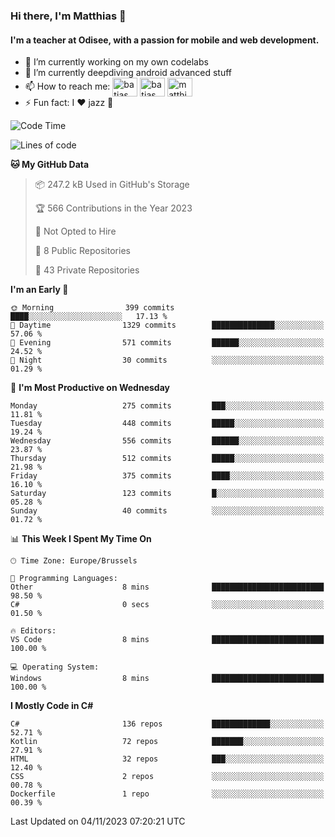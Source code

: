 ### Hi there, I'm Matthias 👋

#### I'm a teacher at Odisee, with a passion for mobile and web development.

- 🔭 I’m currently working on my own codelabs
- 🌱 I’m currently deepdiving android advanced stuff
- 📫 How to reach me: <a href="https://dev.to/batjas" target="_blank"><img align="center" src="https://raw.githubusercontent.com/rahuldkjain/github-profile-readme-generator/master/src/images/icons/Social/devto.svg" alt="batjas" height="30" width="40" /></a>
<a href="https://twitter.com/batjas" target="_blank"><img align="center" src="https://raw.githubusercontent.com/rahuldkjain/github-profile-readme-generator/master/src/images/icons/Social/twitter.svg" alt="batjas" height="30" width="40" /></a>
<a href="https://linkedin.com/in/matthiasdruwé" target="_blank"><img align="center" src="https://raw.githubusercontent.com/rahuldkjain/github-profile-readme-generator/master/src/images/icons/Social/linked-in-alt.svg" alt="matthiasdruwé" height="30" width="40" /></a>
- ⚡ Fun fact: I ❤ jazz 🎷


<!--START_SECTION:waka-->
![Code Time](http://img.shields.io/badge/Code%20Time-870%20hrs%2044%20mins-blue)

![Lines of code](https://img.shields.io/badge/From%20Hello%20World%20I%27ve%20Written-2.6%20million%20lines%20of%20code-blue)

**🐱 My GitHub Data** 

> 📦 247.2 kB Used in GitHub's Storage 
 > 
> 🏆 566 Contributions in the Year 2023
 > 
> 🚫 Not Opted to Hire
 > 
> 📜 8 Public Repositories 
 > 
> 🔑 43 Private Repositories 
 > 
**I'm an Early 🐤** 

```text
🌞 Morning                399 commits         ████░░░░░░░░░░░░░░░░░░░░░   17.13 % 
🌆 Daytime                1329 commits        ██████████████░░░░░░░░░░░   57.06 % 
🌃 Evening                571 commits         ██████░░░░░░░░░░░░░░░░░░░   24.52 % 
🌙 Night                  30 commits          ░░░░░░░░░░░░░░░░░░░░░░░░░   01.29 % 
```
📅 **I'm Most Productive on Wednesday** 

```text
Monday                   275 commits         ███░░░░░░░░░░░░░░░░░░░░░░   11.81 % 
Tuesday                  448 commits         █████░░░░░░░░░░░░░░░░░░░░   19.24 % 
Wednesday                556 commits         ██████░░░░░░░░░░░░░░░░░░░   23.87 % 
Thursday                 512 commits         █████░░░░░░░░░░░░░░░░░░░░   21.98 % 
Friday                   375 commits         ████░░░░░░░░░░░░░░░░░░░░░   16.10 % 
Saturday                 123 commits         █░░░░░░░░░░░░░░░░░░░░░░░░   05.28 % 
Sunday                   40 commits          ░░░░░░░░░░░░░░░░░░░░░░░░░   01.72 % 
```


📊 **This Week I Spent My Time On** 

```text
🕑︎ Time Zone: Europe/Brussels

💬 Programming Languages: 
Other                    8 mins              █████████████████████████   98.50 % 
C#                       0 secs              ░░░░░░░░░░░░░░░░░░░░░░░░░   01.50 % 

🔥 Editors: 
VS Code                  8 mins              █████████████████████████   100.00 % 

💻 Operating System: 
Windows                  8 mins              █████████████████████████   100.00 % 
```

**I Mostly Code in C#** 

```text
C#                       136 repos           █████████████░░░░░░░░░░░░   52.71 % 
Kotlin                   72 repos            ███████░░░░░░░░░░░░░░░░░░   27.91 % 
HTML                     32 repos            ███░░░░░░░░░░░░░░░░░░░░░░   12.40 % 
CSS                      2 repos             ░░░░░░░░░░░░░░░░░░░░░░░░░   00.78 % 
Dockerfile               1 repo              ░░░░░░░░░░░░░░░░░░░░░░░░░   00.39 % 
```




 Last Updated on 04/11/2023 07:20:21 UTC
<!--END_SECTION:waka-->
